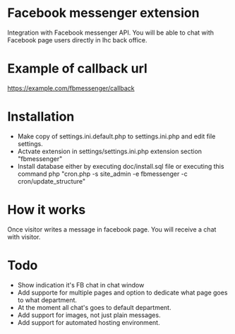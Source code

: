 # Facebook messenger extension
Integration with Facebook messenger API. You will be able to chat with Facebook page users directly in lhc back office.

# Example of callback url
https://example.com/fbmessenger/callback

# Installation
 * Make copy of settings.ini.default.php to settings.ini.php and edit file settings.
 * Actvate extension in settings/settings.ini.php extension section "fbmessenger"
 * Install database either by executing doc/install.sql file or executing this command php "cron.php -s site_admin -e fbmessenger -c cron/update_structure"
 
# How it works
Once visitor writes a message in facebook page. You will receive a chat with visitor.

# Todo
 * Show indication it's FB chat in chat window
 * Add supporte for multiple pages and option to dedicate what page goes to what department.
 * At the moment all chat's goes to default department.
 * Add support for images, not just plain messages.
 * Add support for automated hosting environment.